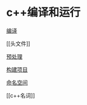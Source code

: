 # c++编译和运行

[编译](c++-compile.md)

[[头文件]]

[预处理](c++-preprocess.md)

[构建项目](c++-structure-project.md)

[命名空间](c++-namespace.md)

[[c++名词]]
